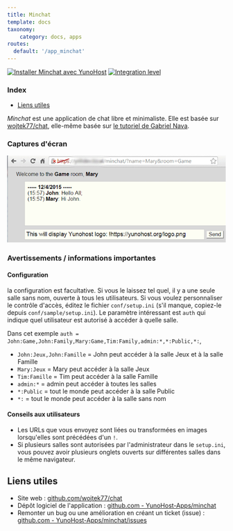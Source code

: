 ```yaml
---
title: Minchat
template: docs
taxonomy:
    category: docs, apps
routes:
  default: '/app_minchat'
---
```


[![Installer Minchat avec YunoHost](https://install-app.yunohost.org/install-with-yunohost.svg)](https://install-app.yunohost.org/?app=minchat) [![Integration level](https://dash.yunohost.org/integration/minchat.svg)](https://dash.yunohost.org/appci/app/minchat)

### Index

- [Liens utiles](#liens-utiles)

*Minchat* est une application de chat libre et minimaliste. Elle est basée sur [wojtek77/chat](https://github.com/wojtek77/chat), elle-même basée sur [le tutoriel de Gabriel Nava](http://code.tutsplus.com/tutorials/how-to-create-a-simple-web-based-chat-application--net-5931).

### Captures d'écran

![Capture d'écran de Minchat](https://github.com/YunoHost-Apps/minchat_ynh/blob/master/doc/screenshots/minchat_ynh_screenshot01.gif)

### Avertissements / informations importantes

#### Configuration

la configuration est facultative. Si vous le laissez tel quel, il y a une seule salle sans nom, ouverte à tous les utilisateurs. Si vous voulez personnaliser le contrôle d'accès, éditez le fichier `conf/setup.ini` (s'il manque, copiez-le depuis `conf/sample/setup.ini`). Le paramètre intéressant est `auth` qui indique quel utilisateur est autorisé à accéder à quelle salle.

Dans cet exemple `auth = John:Game,John:Family,Mary:Game,Tim:Family,admin:*,*:Public,*:`,
- `John:Jeux,John:Famille` = John peut accéder à la salle Jeux et à la salle Famille 
- `Mary:Jeux` = Mary peut accéder à la salle Jeux 
- `Tim:Famille` = Tim peut accéder à la salle Famille 
- `admin:*` = admin peut accéder à toutes les salles
- `*:Public` = tout le monde peut accéder à la salle Public
- `*:` = tout le monde peut accéder à la salle sans nom

#### Conseils aux utilisateurs

- Les URLs que vous envoyez sont liées ou transformées en images lorsqu'elles sont précédées d'un `!`.
- Si plusieurs salles sont autorisées par l'administrateur dans le `setup.ini`, vous pouvez avoir plusieurs onglets ouverts sur différentes salles dans le même navigateur.

## Liens utiles

+ Site web : [github.com/wojtek77/chat](https://github.com/wojtek77/chat)
+ Dépôt logiciel de l'application : [github.com - YunoHost-Apps/minchat](https://github.com/YunoHost-Apps/minchat_ynh)
+ Remonter un bug ou une amélioration en créant un ticket (issue) : [github.com - YunoHost-Apps/minchat/issues](https://github.com/YunoHost-Apps/minchat_ynh/issues)
